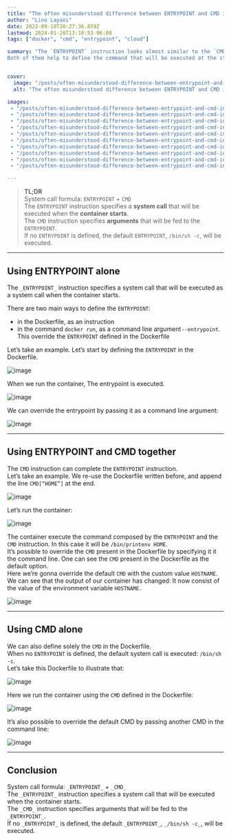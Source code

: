 ```yaml
---
title: "The often misunderstood difference between ENTRYPOINT and CMD in Docker"
author: "Lino Layani"
date: 2022-09-10T20:27:36.859Z
lastmod: 2024-01-26T13:18:53-06:00
tags: ["docker", "cmd", "entrypoint", "cloud"]

summary: "The `ENTRYPOINT` instruction looks almost similar to the `CMD` instruction.  
Both of them help to define the command that will be executed at the start of the container. What is the difference between those two ?"


cover:
  image: "/posts/often-misunderstood-difference-between-entrypoint-and-cmd-in-docker/images/1.png"
  alt: "The often misunderstood difference between ENTRYPOINT and CMD in Docker"

images:
 - "/posts/often-misunderstood-difference-between-entrypoint-and-cmd-in-docker/images/1.png"
 - "/posts/often-misunderstood-difference-between-entrypoint-and-cmd-in-docker/images/2.png"
 - "/posts/often-misunderstood-difference-between-entrypoint-and-cmd-in-docker/images/3.gif"
 - "/posts/often-misunderstood-difference-between-entrypoint-and-cmd-in-docker/images/4.gif"
 - "/posts/often-misunderstood-difference-between-entrypoint-and-cmd-in-docker/images/5.png"
 - "/posts/often-misunderstood-difference-between-entrypoint-and-cmd-in-docker/images/6.gif"
 - "/posts/often-misunderstood-difference-between-entrypoint-and-cmd-in-docker/images/7.gif"
 - "/posts/often-misunderstood-difference-between-entrypoint-and-cmd-in-docker/images/8.png"
 - "/posts/often-misunderstood-difference-between-entrypoint-and-cmd-in-docker/images/9.gif"
 - "/posts/often-misunderstood-difference-between-entrypoint-and-cmd-in-docker/images/10.gif"

---
```


> **TL;DR**  
> System call formula: `ENTRYPOINT` + `CMD`  
> The `ENTRYPOINT` instruction specifies a **system call** that will be executed when the **container starts**.  
> The `CMD` instruction specifies **arguments** that will be fed to the `ENTRYPOINT`.  
> If no `ENTRYPOINT` is defined, the default `ENTRYPOINT`, `/bin/sh -c`, will be executed.

---

## Using ENTRYPOINT alone

The `_ENTRYPOINT_` instruction specifies a system call that will be executed as a system call when the container starts.

There are two main ways to define the `ENTRYPOINT`:

- in the Dockerfile, as an instruction
- in the command `docker run`, as a command line argument `--entrypoint`. This override the `ENTRYPOINT` defined in the Dockerfile

Let’s take an example. Let’s start by defining the `ENTRYPOINT` in the Dockerfile.

![image](/posts/often-misunderstood-difference-between-entrypoint-and-cmd-in-docker/images/2.png#center)

When we run the container, The entrypoint is executed.

![image](/posts/often-misunderstood-difference-between-entrypoint-and-cmd-in-docker/images/3.gif#center)

We can override the entrypoint by passing it as a command line argument:

![image](/posts/often-misunderstood-difference-between-entrypoint-and-cmd-in-docker/images/4.gif#center)

---

## Using ENTRYPOINT and CMD together

The `CMD` instruction can complete the `ENTRYPOINT` instruction.  
Let’s take an example. We re-use the Dockerfile written before, and append the line `CMD[“HOME”]` at the end.

![image](/posts/often-misunderstood-difference-between-entrypoint-and-cmd-in-docker/images/5.png#center)

Let’s run the container:

![image](/posts/often-misunderstood-difference-between-entrypoint-and-cmd-in-docker/images/6.gif#center)

The container execute the command composed by the `ENTRYPOINT` and the `CMD` instruction. In this case it will be `/bin/printenv HOME`.  
It’s possible to override the `CMD` present in the Dockerfile by specifying it it the command line. One can see the `CMD` present in the Dockerfile as the default option.  
Here we’re gonna override the default `CMD` with the custom value `HOSTNAME`. We can see that the output of our container has changed: It now consist of the value of the environment variable `HOSTNAME.`

![image](/posts/often-misunderstood-difference-between-entrypoint-and-cmd-in-docker/images/7.gif#center)

---

## Using CMD alone

We can also define solely the `CMD` in the Dockerfile.  
When no `ENTRYPOINT` is defined, the default system call is executed: `/bin/sh -c`.  
Let’s take this Dockerfile to illustrate that:

![image](/posts/often-misunderstood-difference-between-entrypoint-and-cmd-in-docker/images/8.png#center)

Here we run the container using the `CMD` defined in the Dockerfile:

![image](/posts/often-misunderstood-difference-between-entrypoint-and-cmd-in-docker/images/9.gif#center)

It’s also possible to override the default CMD by passing another CMD in the command line:

![image](/posts/often-misunderstood-difference-between-entrypoint-and-cmd-in-docker/images/10.gif#center)

---

## Conclusion

System call formula: `_ENTRYPOINT_` + `_CMD_`  
The `_ENTRYPOINT_` instruction specifies a system call that will be executed when the container starts.  
The `_CMD_` instruction specifies arguments that will be fed to the `_ENTRYPOINT_`.  
If no `_ENTRYPOINT_` is defined, the default `_ENTRYPOINT_`, `_/bin/sh -c_`, will be executed.
